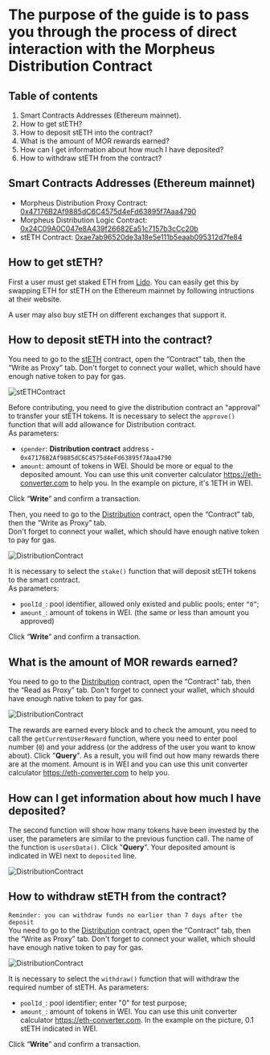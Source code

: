 # The purpose of the guide is to pass you through the process of direct interaction with the Morpheus Distribution Contract

## Table of contents
1) Smart Contracts Addresses (Ethereum mainnet).
2) How to get stETH?
3) How to deposit stETH into the contract?
4) What is the amount of MOR rewards earned? 
5) How can I get information about how much I have deposited?
6) How to withdraw stETH from the contract?


## Smart Contracts Addresses (Ethereum mainnet)
- Morpheus Distribution Proxy Contract: [0x47176B2Af9885dC6C4575d4eFd63895f7Aaa4790](https://etherscan.io/address/0x47176B2Af9885dC6C4575d4eFd63895f7Aaa4790) 
- Morpheus Distribution Logic Contract: [0x24C09A0C047e8A439f26682Ea51c7157b3cCc20b](https://etherscan.io/address/0x24C09A0C047e8A439f26682Ea51c7157b3cCc20b) 
- stETH Contract: [0xae7ab96520de3a18e5e111b5eaab095312d7fe84](https://etherscan.io/address/0xae7ab96520de3a18e5e111b5eaab095312d7fe84)

## How to get stETH?
First a user must get staked ETH from [Lido](https://lido.fi/). You can easily get this by swapping ETH for stETH on the Ethereum mainnet by following intructions at their website.  

A user may also buy stETH on different exchanges that support it.  

## How to deposit stETH into the contract?
You need to go to the [stETH](https://etherscan.io/address/0xae7ab96520de3a18e5e111b5eaab095312d7fe84#writeProxyContract) contract, open the “Contract” tab, then the “Write as Proxy” tab. Don't forget to connect your wallet, which should have enough native token to pay for gas.

![stETHContract](https://github.com/antonbosss/fantastic-bassoon/blob/main/MorpheusGuide/approval.png)

Before contributing, you need to give the distribution contract an "approval" to transfer your stETH tokens. It is necessary to select the `approve()` function that will add allowance for Distribution contract.  
As parameters:
- `spender`: **Distribution contract** address - `0x47176B2Af9885dC6C4575d4eFd63895f7Aaa4790`
- `amount`: amount of tokens in WEI. Should be more or equal to the deposited amount. You can use this unit converter calculator https://eth-converter.com to help you. In the example on picture, it's 1ETH in WEI.

Click “**Write**” and confirm a transaction.

Then, you need to go to the [Distribution](https://etherscan.io/address/0x47176B2Af9885dC6C4575d4eFd63895f7Aaa4790#writeProxyContract) contract, open the “Contract” tab, then the “Write as Proxy” tab.   
Don't forget to connect your wallet, which should have enough native token to pay for gas.

![DistributionContract](https://github.com/antonbosss/fantastic-bassoon/blob/main/MorpheusGuide/deposit.png)

It is necessary to select the `stake()` function that will deposit stETH tokens to the smart contract.   
As parameters:
- `poolId_`: pool identifier, allowed only existed and public pools; enter `“0”`;
- `amount_`: amount of tokens in WEI. (the same or less than amount you approved)

Click “**Write**” and confirm a transaction.


## What is the amount of MOR rewards earned? 
You need to go to the [Distribution](https://etherscan.io/address/0x47176B2Af9885dC6C4575d4eFd63895f7Aaa4790#readProxyContract) contract, open the “Contract” tab, then the “Read as Proxy” tab. Don't forget to connect your wallet, which should have enough native token to pay for gas.

![DistributionContract](https://github.com/antonbosss/fantastic-bassoon/blob/main/MorpheusGuide/rewards.png)

The rewards are earned every block and to check the amount, you need to call the `getCurrentUserReward` function, where you need to enter pool number (`0`) and your address (or the address of the user you want to know about). Click "**Query**". As a result, you will find out how many rewards there are at the moment. Amount is in WEI and you can use this unit converter calculator https://eth-converter.com to help you. 


## How can I get information about how much I have deposited? 
The second function will show how many tokens have been invested by the user, the parameters are similar to the previous function call. The name of the function is `usersData()`. Click "**Query**". Your deposited amount is indicated in WEI next to `deposited` line.

![DistributionContract](https://github.com/antonbosss/fantastic-bassoon/blob/main/MorpheusGuide/deposited.png)


## How to withdraw stETH from the contract?
`Reminder: you can withdraw funds no earlier than 7 days after the deposit`  
You need to go to the [Distribution](https://etherscan.io/address/0x47176B2Af9885dC6C4575d4eFd63895f7Aaa4790#writeProxyContract) contract, open the “Contract” tab, then the “Write as Proxy” tab. Don't forget to connect your wallet, which should have enough native token to pay for gas.

![DistributionContract](https://github.com/antonbosss/fantastic-bassoon/blob/main/MorpheusGuide/withdraw.png)

It is necessary to select the `withdraw()` function that will withdraw the required number of stETH. 
As parameters:
- `poolId_`: pool identifier; enter "0" for test purpose;
- `amount_`: amount of tokens in WEI. You can use this unit converter calculator https://eth-converter.com. In the example on the picture, 0.1 stETH indicated in WEI.

Click “**Write**” and confirm a transaction.
